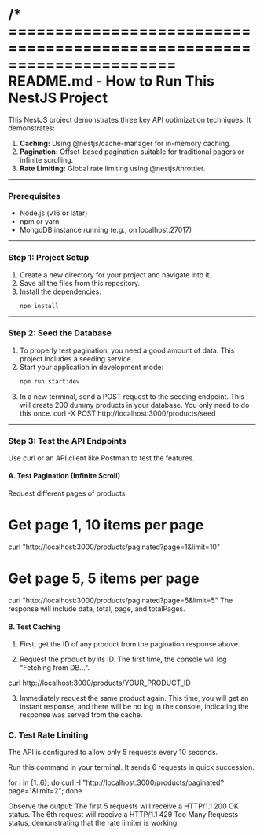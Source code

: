 /* ======================================================================
README.md - How to Run This NestJS Project
======================================================================

This NestJS project demonstrates three key API optimization techniques:
It demonstrates:
1.  **Caching:** Using @nestjs/cache-manager for in-memory caching.
2.  **Pagination:** Offset-based pagination suitable for traditional pagers or infinite scrolling.
3.  **Rate Limiting:** Global rate limiting using @nestjs/throttler.

---
### Prerequisites
- Node.js (v16 or later)
- npm or yarn
- MongoDB instance running (e.g., on localhost:27017)

---
### Step 1: Project Setup

1.  Create a new directory for your project and navigate into it.
2.  Save all the files from this repository. 
3.  Install the dependencies:
    ```bash
    npm install
    ```
---
### Step 2: Seed the Database

1.  To properly test pagination, you need a good amount of data. This project includes a seeding service.
2.  Start your application in development mode:
    ```bash
    npm run start:dev
    ```
3.  In a new terminal, send a POST request to the seeding endpoint. This will create 200 dummy products in your database. You only need to do this once.
    curl -X POST http://localhost:3000/products/seed

---
### Step 3: Test the API Endpoints
Use curl or an API client like Postman to test the features.

#### A. Test Pagination (Infinite Scroll)
Request different pages of products.
# Get page 1, 10 items per page
curl "http://localhost:3000/products/paginated?page=1&limit=10"

# Get page 5, 5 items per page
curl "http://localhost:3000/products/paginated?page=5&limit=5"
The response will include data, total, page, and totalPages.


#### B. Test Caching
  1. First, get the ID of any product from the pagination response above.

  2. Request the product by its ID. The first time, the console will log "Fetching from DB...".

  curl http://localhost:3000/products/YOUR_PRODUCT_ID

  3. Immediately request the same product again. This time, you will get an instant response, and there will be no log in the console, indicating the response was served from the cache.

### C. Test Rate Limiting
The API is configured to allow only 5 requests every 10 seconds.

Run this command in your terminal. It sends 6 requests in quick succession.

for i in {1..6}; do curl -I "http://localhost:3000/products/paginated?page=1&limit=2"; done

Observe the output: The first 5 requests will receive a HTTP/1.1 200 OK status. The 6th request will receive a HTTP/1.1 429 Too Many Requests status, demonstrating that the rate limiter is working.
